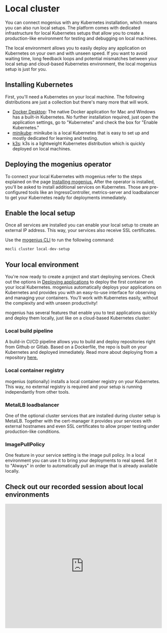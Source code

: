 ﻿---
sidebar_position: 2
---

# Local cluster

You can connect mogenius with any Kubernetes installation, which means you can also run local setups. The platform comes with dedicated infrastructure for local Kubernetes setups that allow you to create a production-like environment for testing and debugging on local machines.

The local environment allows you to easily deploy any application on Kubernetes on your own and with unseen speed. If you want to avoid waiting time, long feedback loops and potential mismatches between your local setup and cloud-based Kubernetes environment, the local mogenius setup is just for you. 

## Installing Kubernetes

First, you'll need a Kubernetes on your local machine. The following distributions are just a collection but there's many more that will work.
- [Docker Desktop](https://www.docker.com/products/docker-desktop/): The native Docker application for Mac and Windows has a built-in Kubernetes. No further installation required, just open the application settings, go to "Kubernetes" and check the box for "Enable Kubernetes."
- [minikube](https://minikube.sigs.k8s.io/docs/start/): minikube is a local Kubernetes that is easy to set up and mostly dedicated for learning and testing.
- [k3s](https://k3s.io/): k3s is a lightweight Kubernetes distribution which is quickly deployed on local machines.

## Deploying the mogenius operator

To connect your local Kubernetes with mogenius refer to the steps explained on the page [Installing mogenius.](./installing-mogenius.md) After the operator is installed, you'll be asked to install additional services on Kubernetes. Those are pre-configured tools like an IngressController, metrics-server and loadbalancer to get your Kubernetes ready for deployments immediately.

## Enable the local setup

Once all services are installed you can enable your local setup to create an external IP address. This way, your services also receive SSL certificates.

Use the [mogenius CLI](../development/mogenius-cli.md) to run the following command:
```jsx
mocli cluster local-dev-setup
```

## Your local environment

You're now ready to create a project and start deploying services. Check out the options in [Deploying applications](../deploying-applications/index.md) to deploy the first container on your local Kubernetes. mogenius automatically deploys your applications on Kubernetes and provides you with an easy-to-use interface for observing and managing your containers. You'll work with Kubernetes easily, without the complexity and with unseen productivity!

mogenius has several features that enable you to test applications quickly and deploy them locally, just like on a cloud-based Kubernetes cluster:

### Local build pipeline
A build-in CI/CD pipeline allows you to build and deploy repositories right from Github or Gitlab. Based on a Dockerfile, the repo is built on your Kubernetes and deployed immediately. Read more about deploying from a repository [here.](../deploying-applications/deploy-from-a-repository.md)

### Local container registry
mogenius (optionally) installs a local container registry on your Kubernetes. This way, no external registry is required and your setup is running independantly from other tools.

### MetalLB loadbalancer
One of the optional cluster services that are installed during cluster setup is MetalLB. Together with the cert-manager it provides your services with external hostnames and even SSL certificates to allow proper testing under production-like conditions.

### ImagePullPolicy
One feature in your service setting is the image pull policy. In a local environment you can use it to bring your deployments to real speed. Set it to "Always" in order to automatically pull an image that is already available locally.

## Check out our recorded session about local environments
<iframe width="100%" height="400" src="https://www.youtube.com/embed/VRkZnrwdyvw?si=k6WdDkYDj47SiI28" title="YouTube video player" frameborder="0" allow="accelerometer; autoplay; clipboard-write; encrypted-media; gyroscope; picture-in-picture; web-share" allowfullscreen></iframe>